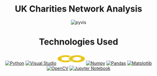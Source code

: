 

<h1 align="center">UK Charities Network Analysis</h1>


<p align="center">
<img src="https://github.com/PranavBansal04/UK-Charities-Network-Analysis/blob/master/outputs/gif.gif" title="pyvis" height="300">
</p>


<h1 align="center">Technologies Used</h1>

<p align="center">
<a href="https://www.python.org/" target="_blank" rel="noreferrer"><img src="https://raw.githubusercontent.com/danielcranney/readme-generator/main/public/icons/skills/python-colored.svg" width="36" height="36" alt="Python" /></a>
<a href="https://code.visualstudio.com/" target="_blank" rel="noreferrer"><img src="https://upload.wikimedia.org/wikipedia/commons/thumb/9/9a/Visual_Studio_Code_1.35_icon.svg/768px-Visual_Studio_Code_1.35_icon.svg.png?20210804221519" width="36" height="36" alt="Visual Studio" /></a>
<a href="https://mediapipe.dev/" target="_blank" rel="noreferrer"><img src="https://github.com/pranavbansal04/UK-Charities-Network-Analysis/blob/master/outputs/colab-icon.svg" width="90" height="40" alt="Mediapipe" /></a>
<a href="https://numpy.org/" target="_blank" rel="noreferrer"><img src="https://numpy.org/doc/stable/_static/numpylogo.svg" width="80" height="36" alt="Numpy" /></a>
<a href="https://pandas.pydata.org/" target="_blank" rel="noreferrer"><img src="https://pandas.pydata.org/static/img/pandas_white.svg" width="80" height="36" alt="Pandas" /></a>
<a href="https://matplotlib.org/" target="_blank" rel="noreferrer"><img src="https://matplotlib.org/_static/images/logo2.svg" width="90" height="36" alt="Matplotlib" /></a>
<a href="https://opencv.org/" target="_blank" rel="noreferrer"><img src="https://opencv.org/wp-content/uploads/2022/04/logo.png" width="36" height="40" alt="OpenCV" /></a>
<a href="https://jupyter.org/" target="_blank" rel="noreferrer"><img src="https://jupyter.org/assets/homepage/main-logo.svg" width="40" height="40" alt="Jupyter Notebook" /></a>

</p>
